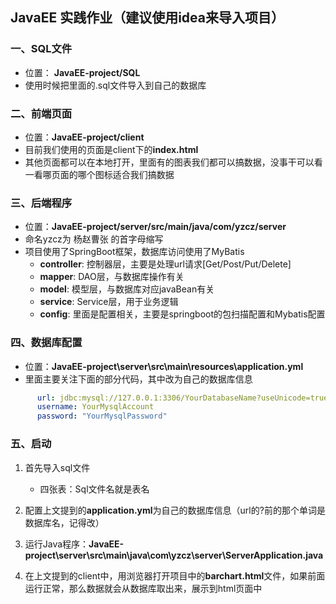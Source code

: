 ## JavaEE 实践作业（建议使用idea来导入项目）

### 一、SQL文件
* 位置： **JavaEE-project/SQL**
* 使用时候把里面的.sql文件导入到自己的数据库

### 二、前端页面
* 位置：**JavaEE-project/client**
* 目前我们使用的页面是client下的**index.html**
* 其他页面都可以在本地打开，里面有的图表我们都可以搞数据，没事干可以看一看哪页面的哪个图标适合我们搞数据

### 三、后端程序
* 位置：**JavaEE-project/server/src/main/java/com/yzcz/server**
* 命名yzcz为 杨赵曹张 的首字母缩写
* 项目使用了SpringBoot框架，数据库访问使用了MyBatis
    - **controller**: 控制器层，主要是处理url请求[Get/Post/Put/Delete]
    - **mapper**: DAO层，与数据库操作有关
    - **model**: 模型层，与数据库对应javaBean有关
    - **service**: Service层，用于业务逻辑
    - **config**: 里面是配置相关，主要是springboot的包扫描配置和Mybatis配置

### 四、数据库配置
* 位置：**JavaEE-project\server\src\main\resources\application.yml**
* 里面主要关注下面的部分代码，其中改为自己的数据库信息
```yaml
      url: jdbc:mysql://127.0.0.1:3306/YourDatabaseName?useUnicode=true&characterEncoding=utf-8&useSSL=false&serverTimezone=UTC
      username: YourMysqlAccount
      password: "YourMysqlPassword"
```

### 五、启动
1. 首先导入sql文件
    - 四张表：Sql文件名就是表名

2. 配置上文提到的**application.yml**为自己的数据库信息（url的?前的那个单词是数据库名，记得改）

3. 运行Java程序：**JavaEE-project\server\src\main\java\com\yzcz\server\ServerApplication.java**
    
4. 在上文提到的client中，用浏览器打开项目中的**barchart.html**文件，如果前面运行正常，那么数据就会从数据库取出来，展示到html页面中




